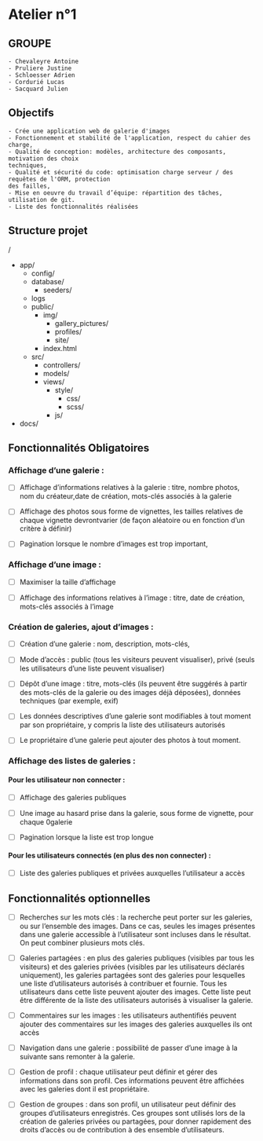 # Atelier n°1

## GROUPE

    - Chevaleyre Antoine
    - Pruliere Justine
    - Schloesser Adrien
    - Cordurié Lucas
    - Sacquard Julien

## Objectifs

    - Crée une application web de galerie d'images
    - Fonctionnement et stabilité de l'application, respect du cahier des charge,
    - Qualité de conception: modèles, architecture des composants, motivation des choix
    techniques,
    - Qualité et sécurité du code: optimisation charge serveur / des requêtes de l'ORM, protection
    des failles,
    - Mise en oeuvre du travail d’équipe: répartition des tâches, utilisation de git.
    - Liste des fonctionnalités réalisées

## Structure projet

/

- app/
  - config/
  - database/
    - seeders/
  - logs
  - public/
    - img/
      - gallery_pictures/
      - profiles/
      - site/
    - index.html
  - src/
    - controllers/
    - models/
    - views/
      - style/
        - css/
        - scss/
      - js/
- docs/

## Fonctionnalités Obligatoires

<h3>Affichage d’une galerie :</h3>

- [ ] Affichage d’informations relatives à la galerie : titre, nombre photos, nom du créateur,date de création, mots-clés associés à la galerie

- [ ] Affichage des photos sous forme de vignettes, les tailles relatives de chaque vignette devrontvarier (de façon aléatoire ou en fonction d’un critère à définir)

- [ ] Pagination lorsque le nombre d’images est trop important,

<h3>Affichage d’une image :</h3>

- [ ] Maximiser la taille d’affichage

- [ ] Affichage des informations relatives à l’image : titre, date de création, mots-clés associés à l’image

<h3>Création de galeries, ajout d’images : </h3>

- [ ] Création d’une galerie : nom, description, mots-clés,

- [ ] Mode d’accès : public (tous les visiteurs peuvent visualiser), privé (seuls les utilisateurs d’une liste peuvent visualiser)

- [ ] Dépôt d’une image : titre, mots-clés (ils peuvent être suggérés à partir des mots-clés de la galerie ou des images déjà déposées), données techniques (par exemple, exif)

- [ ] Les données descriptives d’une galerie sont modifiables à tout moment par son propriétaire, y compris la liste des utilisateurs autorisés

- [ ] Le propriétaire d’une galerie peut ajouter des photos à tout moment.

<h3>Affichage des listes de galeries : </h3>
<h4>Pour les utilisateur non connecter : </h4>

- [ ] Affichage des galeries publiques

- [ ] Une image au hasard prise dans la galerie, sous forme de vignette, pour chaque 0galerie

- [ ] Pagination lorsque la liste est trop longue

<h4>Pour les utilisateurs connectés (en plus des non connecter) : </h4>

- [ ] Liste des galeries publiques et privées auxquelles l’utilisateur a accès

## Fonctionnalités optionnelles

- [ ] Recherches sur les mots clés : la recherche peut porter sur les galeries, ou sur l’ensemble des images. Dans ce cas, seules les images présentes dans une galerie accessible à l’utilisateur sont incluses dans le résultat. On peut combiner plusieurs mots clés.

- [ ] Galeries partagées : en plus des galeries publiques (visibles par tous les visiteurs) et des galeries privées (visibles par les utilisateurs déclarés uniquement), les galeries partagées sont des galeries pour lesquelles une liste d’utilisateurs autorisés à contribuer et fournie. Tous les utilisateurs dans cette liste peuvent ajouter des images. Cette liste peut être différente de la
      liste des utilisateurs autorisés à visualiser la galerie.

- [ ] Commentaires sur les images : les utilisateurs authentifiés peuvent ajouter des commentaires sur les images des galeries auxquelles ils ont accès

- [ ] Navigation dans une galerie : possibilité de passer d’une image à la suivante sans remonter à la galerie.

- [ ] Gestion de profil : chaque utilisateur peut définir et gérer des informations dans son profil. Ces informations peuvent être affichées avec les galeries dont il est propriétaire.

- [ ] Gestion de groupes : dans son profil, un utilisateur peut définir des groupes d’utilisateurs enregistrés. Ces groupes sont utilisés lors de la création de galeries privées ou partagées, pour donner rapidement des droits d’accès ou de contribution à des ensemble d’utilisateurs.
